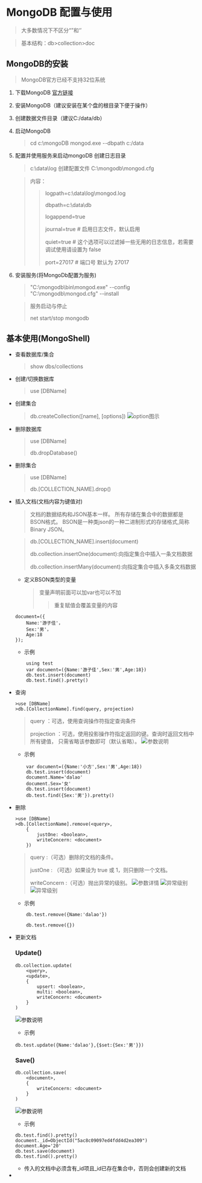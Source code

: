 # MongoDB 配置与使用


>大多数情况下不区分“”和‘’

>基本结构：db>collection>doc
## MongoDB的安装

> MongoDB官方已经不支持32位系统

1. 下载MongoDB  [官方链接](https://www.mongodb.com/download-center#community)

2. 安装MongoDB（建议安装在某个盘的根目录下便于操作）

3. 创建数据文件目录（建议C:/data/db）

4. 启动MongoDB 
    >cd c:\mongoDB
    >mongod.exe --dbpath c:/data

5. 配置并使用服务来启动mongoDB
    创建日志目录
    >c:\data\log
    创建配置文件
    >C:\mongodb\mongod.cfg

    >内容：
    >>logpath=c:\data\log\mongod.log
    >>
    >>dbpath=c:\data\db
    >>
    >>logappend=true
    >>
    >>journal=true # 启用日志文件，默认启用
    >>
    >>quiet=true # 这个选项可以过滤掉一些无用的日志信息，若需要调试使用请设置为 false
    >>
    >>port=27017 # 端口号 默认为 27017

6. 安装服务(将MongoDb配置为服务)
    >"C:\mongodb\bin\mongod.exe" --config "C:\mongodb\mongod.cfg" --install

    >服务启动与停止
    >
    >net start/stop mongodb


## 基本使用(MongoShell)
- 查看数据库/集合
    >show dbs/collections
- 创建/切换数据库
    >use [DBName]
- 创建集合
    >db.createCollection([name], [options])
    ![option图示](https://github.com/vagrantgrapefruit/My-Word/blob/master/contant/MongoDB1.png)
- 删除数据库
    >use [DBName]
    >
    >db.dropDatabase()
- 删除集合
    >use [DBName]
    >
    >db.[COLLECTION_NAME].drop()
- 插入文档(文档内容为键值对)
    >文档的数据结构和JSON基本一样。
    >所有存储在集合中的数据都是BSON格式。
    >BSON是一种类json的一种二进制形式的存储格式,简称Binary JSON。

    >db.[COLLECTION_NAME].insert(document)
    >
    >db.collection.insertOne(document):向指定集合中插入一条文档数据
    >
    >db.collection.insertMany(document):向指定集合中插入多条文档数据
    - 定义BSON类型的变量
        >变量声明前面可以加var也可以不加
        >>重复赋值会覆盖变量的内容
    ```
    document=({
        Name:'游子佳'，
        Sex:'男'，
        Age:18
    });
    ```
    - 示例
    ```
        using test
        var document=({Name:'游子佳',Sex:'男',Age:18})
        db.test.insert(document)
        db.test.find().pretty()
    ```
- 查询
    ```
    >use [DBName]
    >db.[CollectionName].find(query, projection)
    ```
    >query ：可选，使用查询操作符指定查询条件
    >
    >projection ：可选，使用投影操作符指定返回的键。查询时返回文档中所有键值， 只需省略该参数即可（默认省略）。
    ![参数说明](https://github.com/vagrantgrapefruit/My-Word/blob/master/contant/MongoDB4.png)
    - 示例
    ```
        var document=({Name:'小方',Sex:'男',Age:18})
        db.test.insert(document)
        document.Name='dalao'
        document.Sex='女'
        db.test.insert(document)
        db.test.find({Sex:'男'}).pretty()

    ```

- 删除
    ```
    >use [DBName]
    >db.[CollectionName].remove(<query>,
        {
            justOne: <boolean>,
            writeConcern: <document>
        })
    ```
    >query :（可选）删除的文档的条件。
    >
    >justOne : （可选）如果设为 true 或 1，则只删除一个文档。
    >
    >writeConcern :（可选）抛出异常的级别。
    ![参数详情](https://github.com/vagrantgrapefruit/My-Word/blob/master/contant/MongoDB2.png)
    ![异常级别](https://github.com/vagrantgrapefruit/My-Word/blob/master/contant/MongoDB5.png)
    ![异常级别](https://github.com/vagrantgrapefruit/My-Word/blob/master/contant/MongoDB7.png)
    - 示例
    ```
        db.test.remove({Name:'dalao'})
    ```
    ```删除全部
        db.test.remove({})
    ```
- 更新文档
    ### Update()
    ```
    db.collection.update(
        <query>,
        <update>,
        {
            upsert: <boolean>,
            multi: <boolean>,
            writeConcern: <document>
        }
    ) 
    ```
    ![参数说明](https://github.com/vagrantgrapefruit/My-Word/blob/master/contant/MongoDB5.png)
    - 示例
    ```
    db.test.update({Name:'dalao'},{$set:{Sex:'男'}})
    ```

    ### Save()
    ```
    db.collection.save(
        <document>,
        {
            writeConcern: <document>
        }
    )
    ```
    ![参数说明](https://github.com/vagrantgrapefruit/My-Word/blob/master/contant/MongoDB6.png)

    - 示例
    ```
    db.test.find().pretty()
    document._id=ObjectId("5ac8c09097ed4fdd4d2ea309")
    document.Age='20'
    db.test.save(document)
    db.test.find().pretty()
    ```
    - 传入的文档中必须含有_id项且_id已存在集合中，否则会创建新的文档
- 